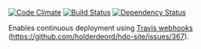 [![Code Climate](https://codeclimate.com/github/holderdeord/hdo-webhook-deployer.png)](https://codeclimate.com/github/holderdeord/hdo-webhook-deployer)
[![Build Status](https://secure.travis-ci.org/holderdeord/hdo-webhook-deployer.png?branch=master)](http://travis-ci.org/holderdeord/hdo-webhook-deployer)
[![Dependency Status](https://gemnasium.com/holderdeord/hdo-webhook-deployer.png)](https://gemnasium.com/holderdeord/hdo-webhook-deployer)

Enables continuous deployment using [Travis webhooks](http://about.travis-ci.org/docs/user/notifications/#Webhook-notification) (https://github.com/holderdeord/hdo-site/issues/367).